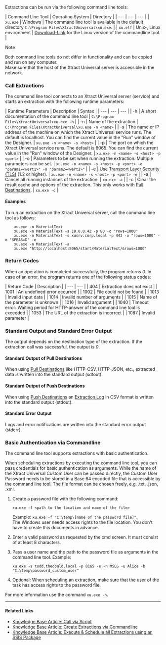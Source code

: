 Extractions can be run via the following command line tools:

| Command Line Tool | Operating System | Directory | | --- | --- | --- | | `xu.exe` | Windows | The command line tool is available in the default directory `C:\Program Files\XtractUniversal\xu.exe`. | | `xu.elf` | Unix-, Linux environment | [Download-Link](https://cdn-files.theobald-software.com/download/XtractUniversal/xu.elf.tar.gz) for the Linux version of the commandline tool. |

Note

Both command line tools do not differ in functionality and can be copied and run on any computer.\
Make sure that the host of the Xtract Universal server is accessible in the network.

### Call Extractions

The command line tool connects to an Xtract Universal server (service) and starts an extraction with the following runtime parameters:

| Runtime Parameters | Description | Syntax | | --- | --- | --- | | -h | A short documentation of the command line tool | `C:\Program Files\XtractUniversal>xu.exe -h` | | -n | Name of the extraction | `C:\Program Files\XtractUniversal\xu.exe -n <name>` | | -s | The name or IP address of the machine on which the Xtract Universal service runs. The default is localhost. You can find the current value in the "Run" window of the Designer. | `xu.exe -n <name> -s <host>` | | -p | The port on which the Xtract Universal service runs. The default is 8065. You can find the current value in the "Run" window of the Designer. | `xu.exe -n <name> -s <host> -p <port>` | | -o | Parameters to be set when running the extraction. Multiple parameters can be set. | `xu.exe -n <name> -s <host> -p <port> -o "param1=<wert1>" -o "param2=<wert2>"` | | -e | Use [Transport Layer Security (TLS)](https://docs.microsoft.com/en-us/windows/win32/secauthn/transport-layer-security-protocol) (1.2 or higher). | `xu.exe -n <name> -s <host> -p <port> -e` | | -a | Cancel all running instances of the extraction. | `xu.exe -a` | | -c | Clear the result cache and options of the extraction. This only works with [Pull Destinations](../../destinations/). | `xu.exe -c` |

#### Examples

To run an extraction on the Xtract Universal server, call the command line tool as follows:

```console
    xu.exe -n MaterialText
    xu.exe -n MaterialText -s 10.0.0.42 -p 80 -o "rows=1000"
    xu.exe -n MaterialText -s xusrv.corp.local -p 443 -o "rows=1000" -o "SPRAS=D" -e
    xu.exe -n MaterialText -a
    xu.exe "http://localhost:8065/start/MaterialText/&rows=1000"

```

### Return Codes

When an operation is completed successfully, the program returns *0*. In case of an error, the program returns one of the following status codes:

| Return Code | Description | | --- | --- | | 404 | Extraction does not exist | | 1001 | An undefined error occurred | | 1002 | File could not be found | | 1013 | Invalid input data | | 1014 | Invalid number of arguments | | 1015 | Name of the parameter is unknown | | 1016 | Invalid argument | | 1040 | Timeout error: Waiting period for HTTP-answer of the command line tool is exceeded | | 1053 | The URL of the extraction is incorrect | | 1087 | Invalid parameter |

### Standard Output and Standard Error Output

The output depends on the destination type of the extraction. If the extraction call was successful, the output is *0*.

#### Standard Output of Pull Destinations

When using [Pull Destinations](../../destinations/) like HTTP-CSV, HTTP-JSON, etc., extracted data is written into the standard output (sdtout).

#### Standard Output of Push Destinations

When using [Push Destinations](../../destinations/) an [Extraction Log](../../logs/) in CSV format is written into the standard output (stdout).

#### Standard Error Output

Logs and error notifications are written into the standard error output (stderr).

### Basic Authentication via Commandline

The command line tool supports extractions with basic authentication.

When scheduling extractions by executing the command line tool, you can pass credentials for basic authentication as arguments. While the name of the Xtract Universal Custom User can be passed directly, the Custom User Password needs to be stored in a Base 64 encoded file that is accessible by the command line tool. The file format can be chosen freely, e.g. .txt, .json, .xml.

1. Create a password file with the following command:

   ```text
   xu.exe -f <path to the location and name of the file>

   ```

   Example: `xu.exe -f "C:\temp\[name of the password file]"`.\
   The Windows user needs access rights to the file location. You don't have to create this documents in advance.

1. Enter a valid password as requested by the cmd screen. It must consist of at least 8 characters.

1. Pass a user name and the path to the password file as arguments in the command line tool. Example:

   ```text
   xu.exe -s todd.theobald.local -p 8165 -e -n MSEG -u Alice -b "C:\temp\password_custom_user"

   ```

1. Optional: When scheduling an extraction, make sure that the user of the task has access rights to the password file.

For more information use the command `xu.exe -h`.

______________________________________________________________________

#### Related Links

- [Knowledge Base Article: Call via Script](../../../knowledge-base/call-extraction-via-script/)
- [Knowledge Base Article: Create Extractions via Commandline](../../../knowledge-base/config-command-line-tool/)
- [Knowledge Base Article: Execute & Schedule all Extractions using an SSIS Package](../../../knowledge-base/execute_all_defined_xu_extractions/)
